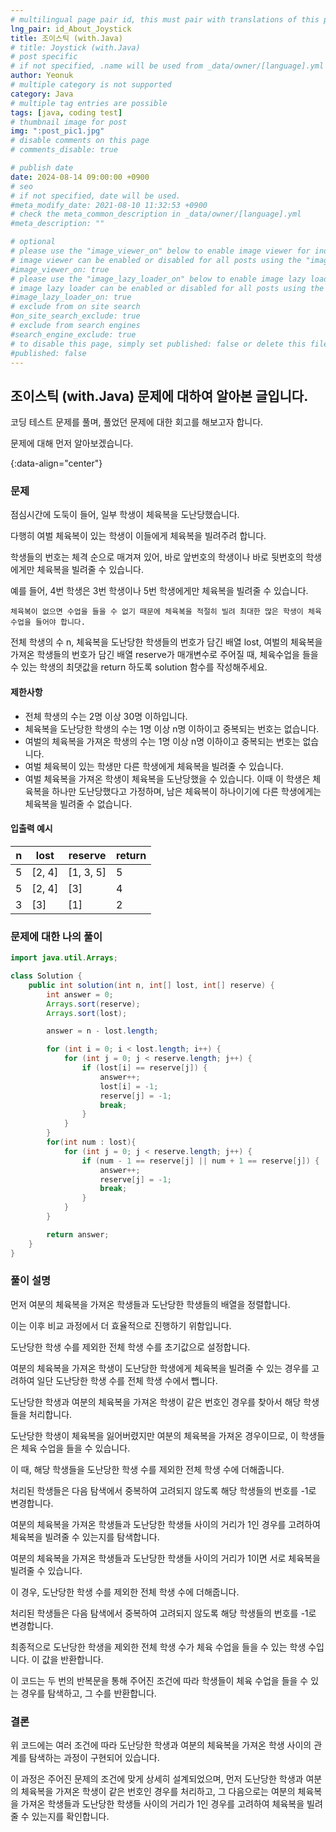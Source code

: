 ```yaml
---
# multilingual page pair id, this must pair with translations of this page. (This name must be unique)
lng_pair: id_About_Joystick
title: 조이스틱 (with.Java)
# title: Joystick (with.Java)
# post specific
# if not specified, .name will be used from _data/owner/[language].yml
author: Yeonuk
# multiple category is not supported
category: Java
# multiple tag entries are possible
tags: [java, coding test]
# thumbnail image for post
img: ":post_pic1.jpg"
# disable comments on this page
# comments_disable: true

# publish date
date: 2024-08-14 09:00:00 +0900
# seo
# if not specified, date will be used.
#meta_modify_date: 2021-08-10 11:32:53 +0900
# check the meta_common_description in _data/owner/[language].yml
#meta_description: ""

# optional
# please use the "image_viewer_on" below to enable image viewer for individual pages or posts (_posts/ or [language]/_posts folders).
# image viewer can be enabled or disabled for all posts using the "image_viewer_posts: true" setting in _data/conf/main.yml.
#image_viewer_on: true
# please use the "image_lazy_loader_on" below to enable image lazy loader for individual pages or posts (_posts/ or [language]/_posts folders).
# image lazy loader can be enabled or disabled for all posts using the "image_lazy_loader_posts: true" setting in _data/conf/main.yml.
#image_lazy_loader_on: true
# exclude from on site search
#on_site_search_exclude: true
# exclude from search engines
#search_engine_exclude: true
# to disable this page, simply set published: false or delete this file
#published: false
---
```


<!-- outline-start -->

## 조이스틱 (with.Java) 문제에 대하여 알아본 글입니다.

코딩 테스트 문제를 풀며, 풀었던 문제에 대한 회고를 해보고자 합니다.

문제에 대해 먼저 알아보겠습니다.

{:data-align="center"}

<!-- outline-end -->

### 문제

점심시간에 도둑이 들어, 일부 학생이 체육복을 도난당했습니다.

다행히 여벌 체육복이 있는 학생이 이들에게 체육복을 빌려주려 합니다.

학생들의 번호는 체격 순으로 매겨져 있어, 바로 앞번호의 학생이나 바로 뒷번호의 학생에게만 체육복을 빌려줄 수 있습니다.

예를 들어, 4번 학생은 3번 학생이나 5번 학생에게만 체육복을 빌려줄 수 있습니다.

    체육복이 없으면 수업을 들을 수 없기 때문에 체육복을 적절히 빌려 최대한 많은 학생이 체육수업을 들어야 합니다.

전체 학생의 수 n, 체육복을 도난당한 학생들의 번호가 담긴 배열 lost, 여벌의 체육복을 가져온 학생들의 번호가 담긴 배열 reserve가 매개변수로 주어질 때, 체육수업을 들을 수 있는 학생의 최댓값을 return 하도록 solution 함수를 작성해주세요.

#### 제한사항

- 전체 학생의 수는 2명 이상 30명 이하입니다.
- 체육복을 도난당한 학생의 수는 1명 이상 n명 이하이고 중복되는 번호는 없습니다.
- 여벌의 체육복을 가져온 학생의 수는 1명 이상 n명 이하이고 중복되는 번호는 없습니다.
- 여벌 체육복이 있는 학생만 다른 학생에게 체육복을 빌려줄 수 있습니다.
- 여벌 체육복을 가져온 학생이 체육복을 도난당했을 수 있습니다. 이때 이 학생은 체육복을 하나만 도난당했다고 가정하며, 남은 체육복이 하나이기에 다른 학생에게는 체육복을 빌려줄 수 없습니다.

#### 입출력 예시

| n   | lost   | reserve   | return |
| --- | ------ | --------- | ------ |
| 5   | [2, 4] | [1, 3, 5] | 5      |
| 5   | [2, 4] | [3]       | 4      |
| 3   | [3]    | [1]       | 2      |

### 문제에 대한 나의 풀이

```java
import java.util.Arrays;

class Solution {
    public int solution(int n, int[] lost, int[] reserve) {
        int answer = 0;
        Arrays.sort(reserve);
        Arrays.sort(lost);

        answer = n - lost.length;

        for (int i = 0; i < lost.length; i++) {
			for (int j = 0; j < reserve.length; j++) {
				if (lost[i] == reserve[j]) {
					answer++;
					lost[i] = -1;
					reserve[j] = -1;
                    break;
				}
			}
		}
        for(int num : lost){
            for (int j = 0; j < reserve.length; j++) {
				if (num - 1 == reserve[j] || num + 1 == reserve[j]) {
					answer++;
					reserve[j] = -1;
					break;
				}
			}
        }

        return answer;
    }
}
```

### 풀이 설명

먼저 여분의 체육복을 가져온 학생들과 도난당한 학생들의 배열을 정렬합니다.

이는 이후 비교 과정에서 더 효율적으로 진행하기 위함입니다.

도난당한 학생 수를 제외한 전체 학생 수를 초기값으로 설정합니다.

여분의 체육복을 가져온 학생이 도난당한 학생에게 체육복을 빌려줄 수 있는 경우를 고려하여 일단 도난당한 학생 수를 전체 학생 수에서 뺍니다.

도난당한 학생과 여분의 체육복을 가져온 학생이 같은 번호인 경우를 찾아서 해당 학생들을 처리합니다.

도난당한 학생이 체육복을 잃어버렸지만 여분의 체육복을 가져온 경우이므로, 이 학생들은 체육 수업을 들을 수 있습니다.

이 때, 해당 학생들을 도난당한 학생 수를 제외한 전체 학생 수에 더해줍니다.

처리된 학생들은 다음 탐색에서 중복하여 고려되지 않도록 해당 학생들의 번호를 -1로 변경합니다.

여분의 체육복을 가져온 학생들과 도난당한 학생들 사이의 거리가 1인 경우를 고려하여 체육복을 빌려줄 수 있는지를 탐색합니다.

여분의 체육복을 가져온 학생들과 도난당한 학생들 사이의 거리가 1이면 서로 체육복을 빌려줄 수 있습니다.

이 경우, 도난당한 학생 수를 제외한 전체 학생 수에 더해줍니다.

처리된 학생들은 다음 탐색에서 중복하여 고려되지 않도록 해당 학생들의 번호를 -1로 변경합니다.

최종적으로 도난당한 학생을 제외한 전체 학생 수가 체육 수업을 들을 수 있는 학생 수입니다. 이 값을 반환합니다.

이 코드는 두 번의 반복문을 통해 주어진 조건에 따라 학생들이 체육 수업을 들을 수 있는 경우를 탐색하고, 그 수를 반환합니다.

### 결론

위 코드에는 여러 조건에 따라 도난당한 학생과 여분의 체육복을 가져온 학생 사이의 관계를 탐색하는 과정이 구현되어 있습니다.

이 과정은 주어진 문제의 조건에 맞게 상세히 설계되었으며, 먼저 도난당한 학생과 여분의 체육복을 가져온 학생이 같은 번호인 경우를 처리하고, 그 다음으로는 여분의 체육복을 가져온 학생들과 도난당한 학생들 사이의 거리가 1인 경우를 고려하여 체육복을 빌려줄 수 있는지를 확인합니다.
